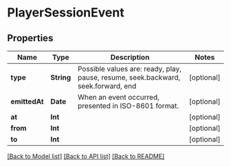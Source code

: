 # PlayerSessionEvent

## Properties
Name | Type | Description | Notes
------------ | ------------- | ------------- | -------------
**type** | **String** | Possible values are: ready, play, pause, resume, seek.backward, seek.forward, end | [optional] 
**emittedAt** | **Date** | When an event occurred, presented in ISO-8601 format. | [optional] 
**at** | **Int** |  | [optional] 
**from** | **Int** |  | [optional] 
**to** | **Int** |  | [optional] 

[[Back to Model list]](../README.md#documentation-for-models) [[Back to API list]](../README.md#documentation-for-api-endpoints) [[Back to README]](../README.md)


